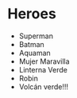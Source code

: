 # Heroes

* Superman
* Batman
* Aquaman
* Mujer Maravilla
* Linterna Verde
* Robin
* Volcán verde!!!
